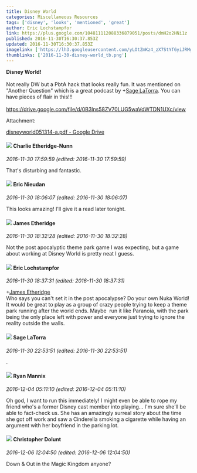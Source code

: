 ```yaml
---
title: Disney World
categories: Miscellaneous Resources
tags: ['disney', 'looks', 'mentioned', 'great']
author: Eric Lochstampfor
link: https://plus.google.com/104811112088336879051/posts/dmH2o2HNi1z
published: 2016-11-30T16:30:37.853Z
updated: 2016-11-30T16:30:37.853Z
imagelink: ['https://lh3.googleusercontent.com/yLOtZmKz4_zX7StYfGyiJRMgzTlKvjeOExGMFeTB3bD5dy99eGCJY0SL1qz6mmWow084gtK2vThUh-hZHHsGplq2TwzqGAAvpoW7JCETikA7cS-NUkILCubhC1XGt7Zvb9vdktzl=s1600']
thumblinks: ['2016-11-30-disney-world_tb.png']
---
```


<b>Disney World!</b><br /><br />Not really DW but a PbtA hack that looks really fun. It was mentioned on &quot;Another Question&quot; which is a great podcast by <span class="proflinkWrapper"><span class="proflinkPrefix">+</span><a class="proflink" href="https://plus.google.com/117415966179711277938" oid="117415966179711277938">Sage LaTorra</a></span>. You can have pieces of flair in this!!!<br /><br /><a href="https://drive.google.com/file/d/0B3lns58ZV70LUG5waVdWTDN1UXc/view" class="ot-anchor">https://drive.google.com/file/d/0B3lns58ZV70LUG5waVdWTDN1UXc/view</a>


Attachment:

<a href='https://drive.google.com/file/d/0B3lns58ZV70LUG5waVdWTDN1UXc/view'>disneyworld051314-a.pdf - Google Drive</a>


<div id='comment z13mt3ghtyfegztiv04cifzzznyvgpfzsfc'>
  <h4><img src='{{site.baseurl}}//images/avatars/100309716718451042779_photo.jpg'> Charlie Etheridge-Nunn</h4>
      <p><cite>2016-11-30 17:59:59 (edited: 2016-11-30 17:59:59)</cite></p>
        <p>That&#39;s disturbing and fantastic.</p>
</div>
        

<div id='comment z13mt3ghtyfegztiv04cifzzznyvgpfzsfc'>
  <h4><img src='{{site.baseurl}}//images/avatars/112928858730524882505_photo.jpg'> Eric Nieudan</h4>
      <p><cite>2016-11-30 18:06:07 (edited: 2016-11-30 18:06:07)</cite></p>
        <p>This looks amazing! I&#39;ll give it a read later tonight.</p>
</div>
        

<div id='comment z13mt3ghtyfegztiv04cifzzznyvgpfzsfc'>
  <h4><img src='{{site.baseurl}}//images/avatars/117175341165637840811_photo.jpg'> James Etheridge</h4>
      <p><cite>2016-11-30 18:32:28 (edited: 2016-11-30 18:32:28)</cite></p>
        <p>Not the post apocalyptic theme park game I was expecting, but a game about working at Disney World is pretty neat I guess.</p>
</div>
        

<div id='comment z13mt3ghtyfegztiv04cifzzznyvgpfzsfc'>
  <h4><img src='{{site.baseurl}}//images/avatars/104811112088336879051_photo.jpg'> Eric Lochstampfor</h4>
      <p><cite>2016-11-30 18:37:31 (edited: 2016-11-30 18:37:31)</cite></p>
        <p><span class="proflinkWrapper"><span class="proflinkPrefix">+</span><a class="proflink" href="https://plus.google.com/117175341165637840811" oid="117175341165637840811">James Etheridge</a></span><br />Who says you can&#39;t set it in the post apocalypse? Do your own Nuka World! It would be great to play as a group of crazy people trying to keep a theme park running after the world ends. Maybe  run it like Paranoia, with the park being the only place left with power and everyone just trying to ignore the reality outside the walls.</p>
</div>
        

<div id='comment z13mt3ghtyfegztiv04cifzzznyvgpfzsfc'>
  <h4><img src='{{site.baseurl}}//images/avatars/117415966179711277938_photo.jpg'> Sage LaTorra</h4>
      <p><cite>2016-11-30 22:53:51 (edited: 2016-11-30 22:53:51)</cite></p>
        <p>.</p>
</div>
        

<div id='comment z13mt3ghtyfegztiv04cifzzznyvgpfzsfc'>
  <h4><img src='{{site.baseurl}}//images/avatars/116755310510471771890_photo.jpg'> Ryan Mannix</h4>
      <p><cite>2016-12-04 05:11:10 (edited: 2016-12-04 05:11:10)</cite></p>
        <p>Oh god, I want to run this immediately! I might even be able to rope my friend who&#39;s a former Disney cast member into playing... I&#39;m sure she&#39;ll be able to fact-check us. She has an amazingly surreal story about the time she got off work and saw a Cinderella smoking a cigarette while having an argument with her boyfriend in the parking lot.</p>
</div>
        

<div id='comment z13mt3ghtyfegztiv04cifzzznyvgpfzsfc'>
  <h4><img src='{{site.baseurl}}//images/avatars/106985580083938329468_photo.jpg'> Christopher Dolunt</h4>
      <p><cite>2016-12-06 12:04:50 (edited: 2016-12-06 12:04:50)</cite></p>
        <p>Down &amp; Out in the Magic Kingdom anyone?</p>
</div>
        